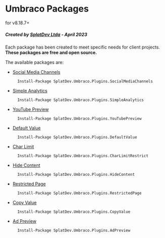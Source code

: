# Umbraco Packages

for v8.18.7+

##### Created by [SplatDev Ltda](https://splatdev.com) - April 2023

Each package has been created to meet specific needs for client projects. **These packages are free and open source.**

The available packages are:


- [Social Media Channels](https://our.umbraco.com/packages/website-utilities/social-media-channels/)

		Install-Package SplatDev.Umbraco.Plugins.SocialMediaChannels
		
- [Simple Analytics](https://our.umbraco.com/packages/backoffice-extensions/visit-counter/)

		Install-Package SplatDev.Umbraco.Plugins.SimpleAnalytics

- [YouTube Preview](https://our.umbraco.com/packages/backoffice-extensions/youtube-video-property-editor/)

		Install-Package SplatDev.Umbraco.Plugins.YouTubePreview

- [Default Value](https://our.umbraco.com/packages/backoffice-extensions/default-value/)

		Install-Package SplatDev.Umbraco.Plugins.DefaultValue

- [Char Limit](https://our.umbraco.com/packages/backoffice-extensions/input-character-limit/)

		Install-Package SplatDev.Umbraco.Plugins.CharLimitRestrict

- [Hide Content](https://our.umbraco.com/packages/backoffice-extensions/hide-content/)

		Install-Package SplatDev.Umbraco.Plugins.HideContent

- [Restricted Page](https://our.umbraco.com/packages/backoffice-extensions/restricted-page/)

		Install-Package SplatDev.Umbraco.Plugins.RestrictedPage

- [Copy Value](https://our.umbraco.com/packages/backoffice-extensions/copy-value/)

		Install-Package SplatDev.Umbraco.Plugins.CopyValue

- [Ad Preview](https://our.umbraco.com/packages/backoffice-extensions/ad-preview/)
	
		Install-Package SplatDev.Umbraco.Plugins.AdPreview